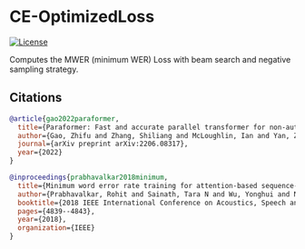 # CE-OptimizedLoss

[![License](https://img.shields.io/badge/License-Apache%202.0-brightgreen.svg)](https://opensource.org/licenses/Apache-2.0)

Computes the MWER (minimum WER) Loss with beam search and negative sampling strategy.

## Citations

``` bibtex
@article{gao2022paraformer,
  title={Paraformer: Fast and accurate parallel transformer for non-autoregressive end-to-end speech recognition},
  author={Gao, Zhifu and Zhang, Shiliang and McLoughlin, Ian and Yan, Zhijie},
  journal={arXiv preprint arXiv:2206.08317},
  year={2022}
}

@inproceedings{prabhavalkar2018minimum,
  title={Minimum word error rate training for attention-based sequence-to-sequence models},
  author={Prabhavalkar, Rohit and Sainath, Tara N and Wu, Yonghui and Nguyen, Patrick and Chen, Zhifeng and Chiu, Chung-Cheng and Kannan, Anjuli},
  booktitle={2018 IEEE International Conference on Acoustics, Speech and Signal Processing (ICASSP)},
  pages={4839--4843},
  year={2018},
  organization={IEEE}
}
```
